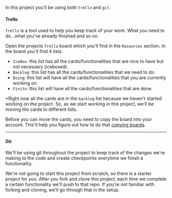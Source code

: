 In this project you'll be using both `trello` and `git`.


#### Trello

`Trello` is a tool used to help you keep track of your work. What you need to do...what you've already finished and so on.

Open the projects `Trello` board which you'll find in the `Resources` section. In the board you'll find 4 lists:
 * `IceBox`: this list has all the cards/functionalities that are nice to have but not necessary (iceboxed).
 * `Backlog`: this list has all the cards/functionalities that we need to do.
 * `Doing`: this list will have all the cards/functionalities that you are currently working on.
 * `Finito`: this list will have all the cards/functionalities that are done.


\*Right now all the cards are in the `backlog` list because we haven't started working on the project. So, as we start working in this project, we'll be moving the cards to different lists.

Before you can move the cards, you need to copy the board into your account. This'll help you figure out how to do that [copying boards](https://help.trello.com/article/802-copying-cards-lists-or-boards).
___

#### Git

We'll be using git throughout the project to keep track of the changes we're making to the code and create checkpoints everytime we finish a functionality.

We're not going to start this project from scratch, so there is a starter project for you. After you fork and clone this project, each time we complete a certain functionality we'll push to that repo. If you're not familiar with forking and cloning, we'll go through that in the setup.

